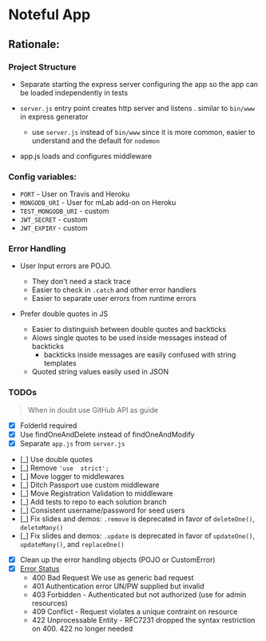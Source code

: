 # Noteful App

## Rationale:

### Project Structure

* Separate starting the express server configuring the app so the app can be loaded independently in tests

* `server.js` entry point creates http server and listens . similar to `bin/www` in express generator
    * use `server.js` instead of `bin/www` since it is more common, easier to understand and the default for `nodemon`

* app.js loads and configures middleware

### Config variables:

* `PORT` - User on Travis and Heroku
* `MONGODB_URI` - User for mLab add-on on Heroku
* `TEST_MONGODB_URI` - custom
* `JWT_SECRET` - custom
* `JWT_EXPIRY` - custom

### Error Handling

* User Input errors are POJO.
    * They don't need a stack trace
    * Easier to check in `.catch` and other error handlers
    * Easier to separate user errors from runtime errors

* Prefer double quotes in JS
    * Easier to distinguish between double quotes and backticks
    * Alows single quotes to be used inside messages instead of backticks
        * backticks inside messages are easily confused with string templates
    * Quoted string values easily used in JSON

### TODOs

> When in doubt use GitHub API as guide

* [X] FolderId required
* [X] Use findOneAndDelete instead of findOneAndModify
* [X] Separate `app.js` from `server.js`
* [_] Use double quotes
* [_] Remove `'use  strict';`
* [_] Move logger to middlewares
* [_] Ditch Passport use custom middleware
* [_] Move Registration Validation to middleware
* [_] Add tests to repo to each solution branch
* [_] Consistent username/password for seed users
* [_] Fix slides and demos: `.remove` is deprecated in favor of `deleteOne()`, `deleteMany()`
* [_] Fix slides and demos: `.update` is deprecated in favor of  `updateOne()`, `updateMany()`, and `replaceOne()`

* [X] Clean up the error handling objects (POJO or CustomError)
* [X] [Error Status](https://tools.ietf.org/html/rfc7231)
    * 400 Bad Request We use as generic bad request
    * 401 Authentication error UN/PW supplied but invalid
    * 403 Forbidden - Authenticated but not authorized (use for admin resources)
    * 409 Conflict - Request violates a unique contraint on resource
    * 422 Unprocessable Entity - RFC7231 dropped the syntax restriction on 400. 422 no longer needed
